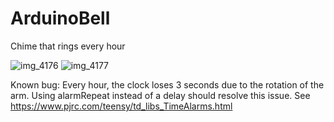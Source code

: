 # ArduinoBell
Chime that rings every hour

![img_4176](https://cloud.githubusercontent.com/assets/2864449/22525952/3e78dc04-e87e-11e6-8c35-560aefd7dbfc.JPG)
![img_4177](https://cloud.githubusercontent.com/assets/2864449/22525953/3e794e3c-e87e-11e6-9efb-d9177f760f3d.JPG)


Known bug: Every hour, the clock loses 3 seconds due to the rotation of the arm. Using alarmRepeat instead of a delay should resolve this issue.
See https://www.pjrc.com/teensy/td_libs_TimeAlarms.html
